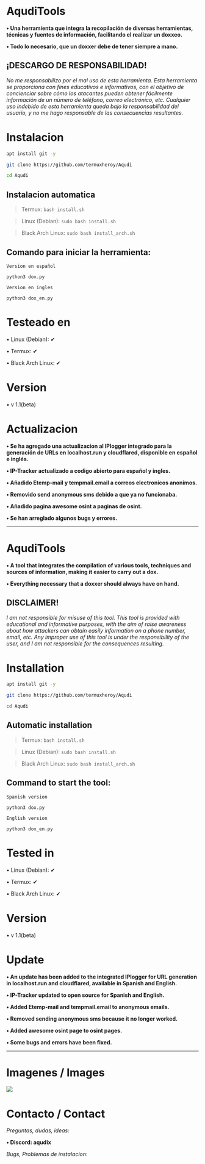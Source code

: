# AqudiTools
**• Una herramienta que integra la recopilación de diversas herramientas, técnicas y fuentes de información, facilitando el realizar un doxxeo.**

**• Todo lo necesario, que un doxxer debe de tener siempre a mano.**

## ¡DESCARGO DE RESPONSABILIDAD!
*No me responsabilizo por el mal uso de esta
herramienta. Esta herramienta se proporciona con
fines educativos e informativos, con el objetivo de
concienciar sobre cómo los atacantes pueden obtener
fácilmente información de un número de teléfono, correo
electrónico, etc. Cualquier uso indebido de esta
herramienta queda bajo la responsabilidad del usuario,
y no me hago responsable de las consecuencias
resultantes.*


# Instalacion
```bash
apt install git -y
```
```bash
git clone https://github.com/termuxheroy/Aqudi
```
```bash
cd Aqudi
```

## Instalacion automatica

> Termux: `bash install.sh`

> Linux (Debian): `sudo bash install.sh`

> Black Arch Linux: `sudo bash install_arch.sh`


## Comando para iniciar la herramienta:

`Version en español`

```
python3 dox.py
```

`Version en ingles`

```
python3 dox_en.py
```

# Testeado en
• Linux (Debian): ✔

• Termux: ✔

• Black Arch Linux: ✔

# Version
• v 1.1(beta)

# Actualizacion

**• Se ha agregado una actualizacion al IPlogger integrado para la generación de URLs en localhost.run y cloudflared, disponible en español e inglés.**

**• IP-Tracker actualizado a codigo abierto para español y ingles.**

**• Añadido Etemp-mail y tempmail.email a correos electronicos anonimos.**

**• Removido send anonymous sms debido a que ya no funcionaba.**

**• Añadido pagina awesome osint a paginas de osint.**

**• Se han arreglado algunos bugs y errores.**

-----------------------

# AqudiTools
**• A tool that integrates the compilation of various tools, techniques and sources of information, making it easier to carry out a dox.**

**• Everything necessary that a doxxer should always have on hand.**

## DISCLAIMER!
*I am not responsible for misuse of this
tool. This tool is provided with
educational and informative purposes, with the aim of
raise awareness about how attackers can obtain
easily information on a phone number, email, etc. Any improper use of this
tool is under the responsibility of the user,
and I am not responsible for the consequences
resulting.*

# Installation

```bash
apt install git -y
```
```bash
git clone https://github.com/termuxheroy/Aqudi
```
```bash
cd Aqudi
```

## Automatic installation

> Termux: `bash install.sh`

> Linux (Debian): `sudo bash install.sh`

> Black Arch Linux: `sudo bash install_arch.sh`

## Command to start the tool:

`Spanish version`

```
python3 dox.py
```

`English version`

```
python3 dox_en.py
```

# Tested in
• Linux (Debian): ✔

• Termux: ✔

• Black Arch Linux: ✔

# Version
• v 1.1(beta)

# Update

**• An update has been added to the integrated IPlogger for URL generation in localhost.run and cloudflared, available in Spanish and English.**

**• IP-Tracker updated to open source for Spanish and English.**

**• Added Etemp-mail and tempmail.email to anonymous emails.**

**• Removed sending anonymous sms because it no longer worked.**

**• Added awesome osint page to osint pages.**

**• Some bugs and errors have been fixed.**

----------------------------

# Imagenes / Images
<img src="https://media.discordapp.net/attachments/995599976463859713/1180718283171835996/image.png">

# Contacto / Contact

*Preguntas, dudas, ideas:*

**• Discord: aqudix**

*Bugs, Problemas de instalacion*:


